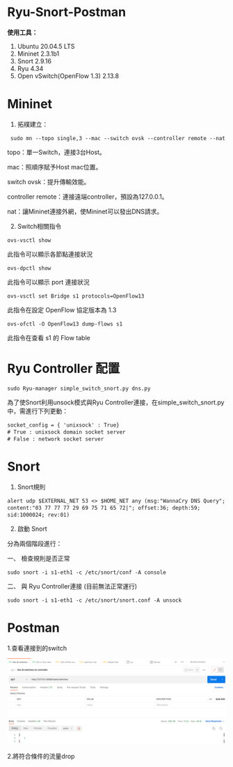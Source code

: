 # Ryu-Snort-Postman
**使用工具：**

   1. Ubuntu 20.04.5 LTS
   2. Mininet 2.3.1b1
   3. Snort 2.9.16
   4. Ryu 4.34
   5. Open vSwitch(OpenFlow 1.3) 2.13.8

Mininet
===========

   1. 拓樸建立：
    
     sudo mn --topo single,3 --mac --switch ovsk --controller remote --nat

  topo：單一Switch，連接3台Host。
  
  mac：照順序賦予Host mac位置。
  
  switch ovsk：提升傳輸效能。
  
  controller remote：連接遠端controller，預設為127.0.0.1。
  
  nat：讓Mininet連接外網，使Mininet可以發出DNS請求。


  2. Switch相關指令
  
    ovs-vsctl show
    
 此指令可以顯示各節點連接狀況
 
    ovs-dpctl show
    
 此指令可以顯示 port 連接狀況
 
    ovs-vsctl set Bridge s1 protocols=OpenFlow13
 
 此指令在設定 OpenFlow 協定版本為 1.3
 
    ovs-ofctl -O OpenFlow13 dump-flows s1
 
 此指令在查看 s1 的 Flow table
 
Ryu Controller 配置
==========
   
    sudo Ryu-manager simple_switch_snort.py dns.py

為了使Snort利用unsock模式與Ryu Controller連接，在simple_switch_snort.py中，需進行下列更動：

    socket_config = { 'unixsock' : True}
    # True : unixsock domain socket server
    # False : network socket server

Snort
==========

  1. Snort規則
  
    alert udp $EXTERNAL_NET 53 <> $HOME_NET any (msg:"WannaCry DNS Query"; content:"03 77 77 77 29 69 75 71 65 72|"; offset:36; depth:59; sid:1000024; rev:01)
 
  2. 啟動 Snort
  
分為兩個階段進行：

 一、 檢查規則是否正常
 
    sudo snort -i s1-eth1 -c /etc/snort/conf -A console
 
 二、 與 Ryu Controller連接 (目前無法正常運行)
 
    sudo snort -i s1-eth1 -c /etc/snort/snort.conf -A unsock
 
 
 Postman
 ==========
 
 1.查看連接到的switch
 
 ![image](https://github.com/HibisPlus/Ryu-Snort-Postman/blob/master/get-switch.png)
   
 
 2.將符合條件的流量drop
 
 
 
 
 
 
 
 
 
 
 
 
 
 
 
